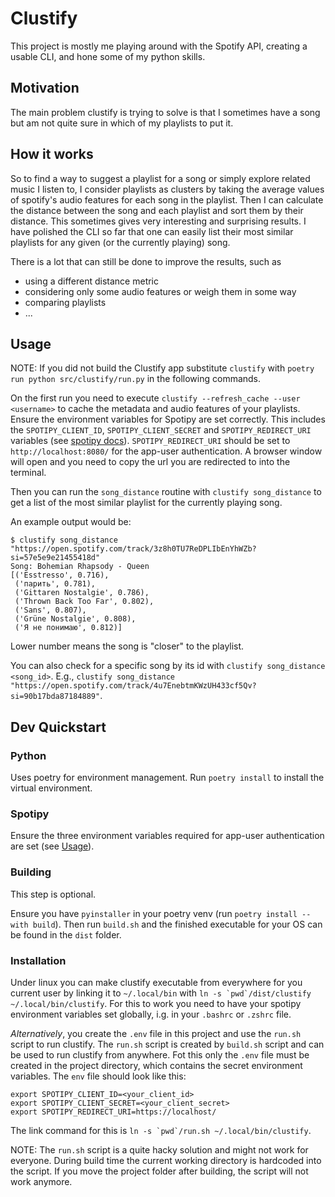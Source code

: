 # Clustify

This project is mostly me playing around with the Spotify API, creating a usable CLI, and hone some of my python skills.

## Motivation
The main problem clustify is trying to solve is that I sometimes have a song but am not quite sure in which of my playlists to put it.

## How it works
So to find a way to suggest a playlist for a song or simply explore related music I listen to, I consider playlists as clusters by taking the average values of spotify's audio features for each song in the playlist.
Then I can calculate the distance between the song and each playlist and sort them by their distance.
This sometimes gives very interesting and surprising results. I have polished the CLI so far that one can easily list their most similar playlists for any given (or the currently playing) song.

There is a lot that can still be done to improve the results, such as
- using a different distance metric
- considering only some audio features or weigh them in some way
- comparing playlists
- ...

## Usage

NOTE: If you did not build the Clustify app substitute `clustify` with `poetry run python src/clustify/run.py` in the following commands.

On the first run you need to execute `clustify --refresh_cache --user <username>` to cache the metadata and audio features of your playlists.
Ensure the environment variables for Spotipy are set correctly.
This includes the `SPOTIPY_CLIENT_ID`, `SPOTIPY_CLIENT_SECRET` and `SPOTIPY_REDIRECT_URI` variables (see [spotipy docs](https://spotipy.readthedocs.io/en/2.22.0/?highlight=URI#authorization-code-flow)).
`SPOTIPY_REDIRECT_URI` should be set to `http://localhost:8080/` for the app-user authentication.
A browser window will open and you need to copy the url you are redirected to into the terminal.

Then you can run the `song_distance` routine with `clustify song_distance` to get a list of the most similar playlist for the currently playing song.

An example output would be:
```
$ clustify song_distance "https://open.spotify.com/track/3z8h0TU7ReDPLIbEnYhWZb?si=57e5e9e21455418d"
Song: Bohemian Rhapsody - Queen
[('Esstresso', 0.716),
 ('парить', 0.781),
 ('Gittaren Nostalgie', 0.786),
 ('Thrown Back Too Far', 0.802),
 ('Sans', 0.807),
 ('Grüne Nostalgie', 0.808),
 ('Я не понимаю', 0.812)]
```

Lower number means the song is "closer" to the playlist.

You can also check for a specific song by its id with `clustify song_distance <song_id>`.
E.g., `clustify song_distance "https://open.spotify.com/track/4u7EnebtmKWzUH433cf5Qv?si=90b17bda87184889"`.

## Dev Quickstart
### Python
Uses poetry for environment management.
Run `poetry install` to install the virtual environment.

### Spotipy
Ensure the three environment variables required for app-user authentication are set (see [Usage](#usage)).

### Building
This step is optional.

Ensure you have `pyinstaller` in your poetry venv (run `poetry install --with build`).
Then run `build.sh` and the finished executable for your OS can be found in the `dist` folder.

### Installation

Under linux you can make clustify executable from everywhere for you current user by linking it to `~/.local/bin` with ```ln -s `pwd`/dist/clustify ~/.local/bin/clustify```.
For this to work you need to have your spotipy environment variables set globally, i.g. in your `.bashrc` or `.zshrc` file.

_Alternatively_, you create the `.env` file in this project and use the `run.sh` script to run clustify.
The `run.sh` script is created by `build.sh` script and can be used to run clustify from anywhere.
Fot this only the `.env` file must be created in the project directory, which contains the secret environment variables.
The `env` file should look like this:
```
export SPOTIPY_CLIENT_ID=<your_client_id>
export SPOTIPY_CLIENT_SECRET=<your_client_secret>
export SPOTIPY_REDIRECT_URI=https://localhost/
```
The link command for this is ```ln -s `pwd`/run.sh ~/.local/bin/clustify```.

NOTE: The `run.sh` script is a quite hacky solution and might not work for everyone. During build time the current working directory is hardcoded into the script. If you move the project folder after building, the script will not work anymore.

